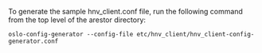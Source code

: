To generate the sample hnv_client.conf file, run the following command from the top
level of the arestor directory:

    oslo-config-generator --config-file etc/hnv_client/hnv_client-config-generator.conf
